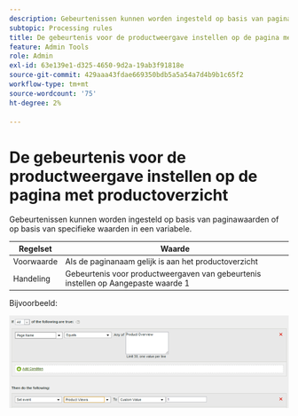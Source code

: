 ```yaml
---
description: Gebeurtenissen kunnen worden ingesteld op basis van paginawaarden of op basis van specifieke waarden in een variabele.
subtopic: Processing rules
title: De gebeurtenis voor de productweergave instellen op de pagina met productoverzicht
feature: Admin Tools
role: Admin
exl-id: 63e139e1-d325-4650-9d2a-19ab3f91818e
source-git-commit: 429aaa43fdae669350bdb5a5a54a7d4b9b1c65f2
workflow-type: tm+mt
source-wordcount: '75'
ht-degree: 2%

---
```


# De gebeurtenis voor de productweergave instellen op de pagina met productoverzicht

Gebeurtenissen kunnen worden ingesteld op basis van paginawaarden of op basis van specifieke waarden in een variabele.

| Regelset | Waarde |
|---|---|
| Voorwaarde | Als de paginanaam gelijk is aan het productoverzicht |
| Handeling | Gebeurtenis voor productweergaven van gebeurtenis instellen op Aangepaste waarde 1 |

Bijvoorbeeld:

![](assets/set-product-view-event.png)
